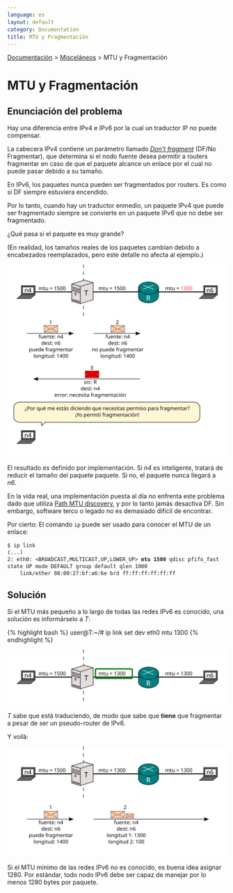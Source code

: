 ```yaml
---
language: es
layout: default
category: Documentation
title: MTU y Fragmentación
---
```


[Documentación](documentation.html) > [Misceláneos](documentation.html#miscelneos) > MTU y Fragmentación

# MTU y Fragmentación

## Enunciación del problema

Hay una diferencia entre IPv4 e IPv6 por la cual un traductor IP no puede compensar.

La cabecera IPv4 contiene un parámetro llamado [_Don't fragment_](http://en.wikipedia.org/wiki/IPv4#Packet_structure) (DF/No Fragmentar), que determina si el nodo fuente desea permitir a routers fragmentar en caso de que el paquete alcance un enlace por el cual no puede pasar debido a su tamaño.

En IPv6, los paquetes nunca pueden ser fragmentados por routers. Es como si DF siempre estuviera encendido.

Por lo tanto, cuando hay un traductor enmedio, un paquete IPv4 que puede ser fragmentado siempre se convierte en un paquete IPv6 que no debe ser fragmentado.

¿Qué pasa si el paquete es muy grande?

(En realidad, los tamaños reales de los paquetes cambian debido a encabezados reemplazados, pero este detalle no afecta al ejemplo.)

![Fig.1 - flujo MTU fallido](../images/flow/mtu-frag-fail-es.svg "Fig.1 - flujo MTU fallido")

El resultado es definido por implementación. Si _n4_ es inteligente, tratará de reducir el tamaño del paquete paquete. Si no, el paquete nunca llegará a _n6_.

En la vida real, una implementación puesta al día no enfrenta este problema dado que utiliza [Path MTU discovery](http://en.wikipedia.org/wiki/Path_MTU_Discovery), y por lo tanto jamás desactiva DF. Sin embargo, software terco o legado no es demasiado difícil de encontrar.

Por cierto: El comando `ip` puede ser usado para conocer el MTU de un enlace:

<div class="highlight"><pre><code class="bash">$ ip link
(...)
2: eth0: &lt;BROADCAST,MULTICAST,UP,LOWER_UP&gt; <strong>mtu 1500</strong> qdisc pfifo_fast state UP mode DEFAULT group default qlen 1000
    link/ether 08:00:27:bf:a6:6e brd ff:ff:ff:ff:ff:ff
</code></pre></div>

## Solución

Si el MTU más pequeño a lo largo de todas las redes IPv6 es conocido, una solución es informárselo a _T_:

{% highlight bash %}
user@T:~/# ip link set dev eth0 mtu 1300
{% endhighlight %}

![Fig.2 - Reducido el MTU de T-R](../images/network/mtu-frag.svg "Fig.2 - Reducido el MTU de T-R")

_T_ sabe que está traduciendo, de modo que sabe que **tiene** que fragmentar a pesar de ser un pseudo-router de IPv6.

Y voilà:

![Fig.3 - MTU flow succeeds](../images/flow/mtu-frag-success-es.svg)

Si el MTU mínimo de las redes IPv6 no es conocido, es buena idea asignar 1280. Por estándar, todo nodo IPv6 debe ser capaz de manejar por lo menos 1280 bytes por paquete.


